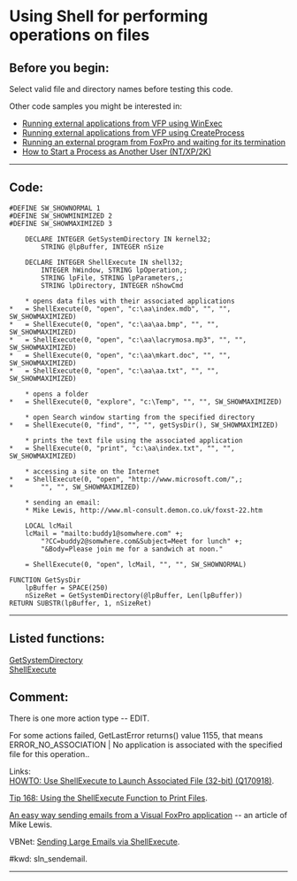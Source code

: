 
# Using Shell for performing operations on files

## Before you begin:
Select valid file and directory names before testing this code.  

Other code samples you might be interested in:  
* [Running external applications from VFP using WinExec](sample_002.md)  
* [Running external applications from VFP using CreateProcess](sample_003.md)  
* [Running an external program from FoxPro and waiting for its termination](sample_377.md)  
* [How to Start a Process as Another User (NT/XP/2K)](sample_426.md)  

  
***  


## Code:
```foxpro  
#DEFINE SW_SHOWNORMAL 1
#DEFINE SW_SHOWMINIMIZED 2
#DEFINE SW_SHOWMAXIMIZED 3

	DECLARE INTEGER GetSystemDirectory IN kernel32;
		STRING @lpBuffer, INTEGER nSize

	DECLARE INTEGER ShellExecute IN shell32;
		INTEGER hWindow, STRING lpOperation,;
		STRING lpFile, STRING lpParameters,;
		STRING lpDirectory, INTEGER nShowCmd

	* opens data files with their associated applications
*	= ShellExecute(0, "open", "c:\aa\index.mdb", "", "", SW_SHOWMAXIMIZED)
*	= ShellExecute(0, "open", "c:\aa\aa.bmp", "", "", SW_SHOWMAXIMIZED)
*	= ShellExecute(0, "open", "c:\aa\lacrymosa.mp3", "", "", SW_SHOWMAXIMIZED)
*	= ShellExecute(0, "open", "c:\aa\mkart.doc", "", "", SW_SHOWMAXIMIZED)
*	= ShellExecute(0, "open", "c:\aa\aa.txt", "", "", SW_SHOWMAXIMIZED)

	* opens a folder
*	= ShellExecute(0, "explore", "c:\Temp", "", "", SW_SHOWMAXIMIZED)

	* open Search window starting from the specified directory
*	= ShellExecute(0, "find", "", "", getSysDir(), SW_SHOWMAXIMIZED)
	
	* prints the text file using the associated application
*	= ShellExecute(0, "print", "c:\aa\index.txt", "", "", SW_SHOWMAXIMIZED)

	* accessing a site on the Internet
*	= ShellExecute(0, "open", "http://www.microsoft.com/",;
*		"", "", SW_SHOWMAXIMIZED)

	* sending an email:
	* Mike Lewis, http://www.ml-consult.demon.co.uk/foxst-22.htm

	LOCAL lcMail
	lcMail = "mailto:buddy1@somwhere.com" +;
		"?CC=buddy2@somwhere.com&Subject=Meet for lunch" +;
		"&Body=Please join me for a sandwich at noon."

	= ShellExecute(0, "open", lcMail, "", "", SW_SHOWNORMAL)
	
FUNCTION GetSysDir
	lpBuffer = SPACE(250)
	nSizeRet = GetSystemDirectory(@lpBuffer, Len(lpBuffer))
RETURN SUBSTR(lpBuffer, 1, nSizeRet)  
```  
***  


## Listed functions:
[GetSystemDirectory](../libraries/kernel32/GetSystemDirectory.md)  
[ShellExecute](../libraries/shell32/ShellExecute.md)  

## Comment:
There is one more action type -- EDIT.   
  
For some actions failed, GetLastError returns() value 1155, that means ERROR_NO_ASSOCIATION | No application is associated with the specified file for this operation..  
  
Links:  
<a href="http://support.microsoft.com/default.aspx?scid=kb;EN-US;q170918">HOWTO: Use ShellExecute to Launch Associated File (32-bit) (Q170918)</a>.  
  
<a href="http://msdn.microsoft.com/archive/default.asp?url=/archive/en-us/dnarvbtips/html/msdn_msdn168.asp">Tip 168: Using the ShellExecute Function to Print Files</a>.  
  
<a href="http://www.ml-consult.demon.co.uk/foxst-22.htm">An easy way sending emails from a Visual FoxPro application</a> -- an article of Mike Lewis.  
  
VBNet: <a href="http://www.mvps.org/vbnet/index.html?code/internet/shellexecutelargeemail.htm">Sending Large Emails via ShellExecute</a>.  
  
#kwd: sln_sendemail.  
  
***  

